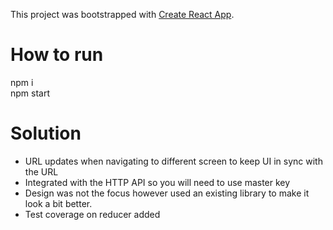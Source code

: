 This project was bootstrapped with [Create React App](https://github.com/facebook/create-react-app).

# How to run

npm i<br />
npm start

# Solution

- URL updates when navigating to different screen to keep UI in sync with the URL
- Integrated with the HTTP API so you will need to use master key
- Design was not the focus however used an existing library to make it look a bit better.
- Test coverage on reducer added
